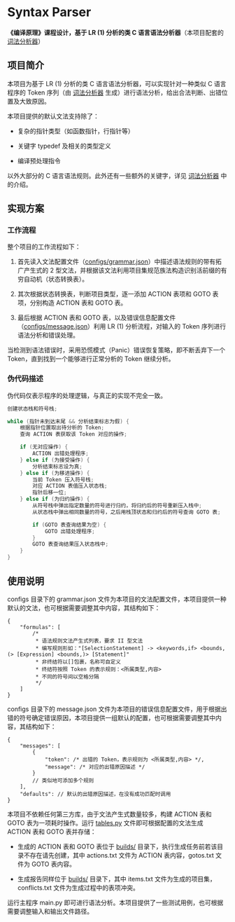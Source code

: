 # Syntax Parser

**《编译原理》课程设计，基于 LR (1) 分析的类 C 语言语法分析器**（本项目配套的 [词法分析器](https://github.com/LIU42/LexicalAnalyzer)）

## 项目简介

本项目为基于 LR (1) 分析的类 C 语言语法分析器，可以实现针对一种类似 C 语言程序的 Token 序列（由 [词法分析器](https://github.com/LIU42/LexicalAnalyzer) 生成）进行语法分析，给出合法判断、出错位置及大致原因。

本项目提供的默认文法支持除了：

- 复杂的指针类型（如函数指针，行指针等）

- 关键字 typedef 及相关的类型定义

- 编译预处理指令

以外大部分的 C 语言语法规则。此外还有一些额外的关键字，详见 [词法分析器](https://github.com/LIU42/LexicalParser) 中的介绍。

## 实现方案

### 工作流程

整个项目的工作流程如下：

1. 首先读入文法配置文件（<u>configs/grammar.json</u>）中描述语法规则的带有拓广产生式的 2 型文法，并根据该文法利用项目集规范族法构造识别活前缀的有穷自动机（状态转换表）。

2. 其次根据状态转换表，判断项目类型，逐一添加 ACTION 表项和 GOTO 表项，分别构造 ACTION 表和 GOTO 表。

3. 最后根据 ACTION 表和 GOTO 表，以及错误信息配置文件（<u>configs/message.json</u>）利用 LR (1) 分析流程，对输入的 Token 序列进行语法分析和错误处理。

当检测到语法错误时，采用恐慌模式（Panic）错误恢复策略，即不断丢弃下一个 Token，直到找到一个能够进行正常分析的 Token 继续分析。

### 伪代码描述

伪代码仅表示程序的处理逻辑，与真正的实现不完全一致。

```c
创建状态栈和符号栈;

while (指针未到达末尾 && 分析结束标志为假) {
    根据指针位置取出待分析的 Token;
    查询 ACTION 表获取该 Token 对应的操作;

    if (无对应操作) {
        ACTION 出错处理程序;
    } else if (为接受操作) {
        分析结束标志设为真;
    } else if (为移进操作) {
        当前 Token 压入符号栈;
        对应 ACTION 表值压入状态栈;
        指针后移一位;
    } else if (为归约操作) {
        从符号栈中弹出指定数量的符号进行归约，将归约后的符号重新压入栈中;
        从状态栈中弹出相同数量的符号，之后用栈顶状态和归约后的符号查询 GOTO 表;

        if (GOTO 表查询结果为空) {
            GOTO 出错处理程序;
        }
        GOTO 表查询结果压入状态栈中;
    }
}
```

## 使用说明

configs 目录下的 grammar.json 文件为本项目的文法配置文件，本项目提供一种默认的文法，也可根据需要调整其中内容，其结构如下：

```json5
{
    "formulas": [
        /*
         * 语法规则文法产生式列表，要求 II 型文法
         * 编写规则形如："[SelectionStatement] -> <keywords,if> <bounds,(> [Expression] <bounds,)> [Statement]"
         * 非终结符以[]包裹，名称可自定义
         * 终结符按照 Token 的表示规则：<所属类型,内容>
         * 不同的符号间以空格分隔
         */
    ]
}
```

configs 目录下的 message.json 文件为本项目的错误信息配置文件，用于根据出错的符号确定错误原因，本项目提供一组默认的配置，也可根据需要调整其中内容，其结构如下：

```json5
{
    "messages": [
        {
            "token": /* 出错的 Token，表示规则为 <所属类型,内容> */,
            "message": /* 对应的出错原因描述 */
        }
        // 类似地可添加多个规则
    ],
    "defaults": // 默认的出错原因描述，在没有成功匹配时调用
}
```

本项目不依赖任何第三方库，由于文法产生式数量较多，构建 ACTION 表和 GOTO 表为一项耗时操作。运行 <u>tables.py</u> 文件即可根据配置的文法生成 ACTION 表和 GOTO 表并存储：

- 生成的 ACTION 表和 GOTO 表位于 <u>builds/</u> 目录下，执行生成任务前若该目录不存在请先创建，其中 actions.txt 文件为 ACTION 表内容，gotos.txt 文件为 GOTO 表内容。

- 生成报告同样位于 <u>builds/</u> 目录下，其中 items.txt 文件为生成的项目集，conflicts.txt 文件为生成过程中的表项冲突。

运行主程序 main.py 即可进行语法分析。本项目提供了一些测试用例，也可根据需要调整输入和输出文件路径。
